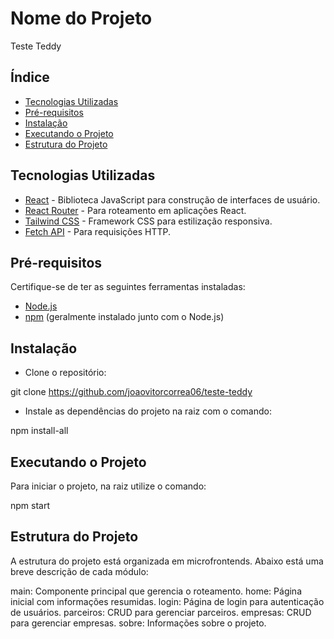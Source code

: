 # Nome do Projeto

Teste Teddy

## Índice

- [Tecnologias Utilizadas](#tecnologias-utilizadas)
- [Pré-requisitos](#pré-requisitos)
- [Instalação](#instalação)
- [Executando o Projeto](#executando-o-projeto)
- [Estrutura do Projeto](#estrutura-do-projeto)

## Tecnologias Utilizadas

- [React](https://reactjs.org/) - Biblioteca JavaScript para construção de interfaces de usuário.
- [React Router](https://reactrouter.com/) - Para roteamento em aplicações React.
- [Tailwind CSS](https://tailwindcss.com/) - Framework CSS para estilização responsiva.
- [Fetch API](https://developer.mozilla.org/en-US/docs/Web/API/Fetch_API) - Para requisições HTTP.

## Pré-requisitos

Certifique-se de ter as seguintes ferramentas instaladas:

- [Node.js](https://nodejs.org/)
- [npm](https://www.npmjs.com/) (geralmente instalado junto com o Node.js)

## Instalação

- Clone o repositório:

git clone https://github.com/joaovitorcorrea06/teste-teddy

- Instale as dependências do projeto na raiz com o comando:

npm install-all

## Executando o Projeto
Para iniciar o projeto, na raiz utilize o comando:

npm start

##  Estrutura do Projeto
A estrutura do projeto está organizada em microfrontends. Abaixo está uma breve descrição de cada módulo:

main: Componente principal que gerencia o roteamento.
home: Página inicial com informações resumidas.
login: Página de login para autenticação de usuários.
parceiros: CRUD para gerenciar parceiros.
empresas: CRUD para gerenciar empresas.
sobre: Informações sobre o projeto.

